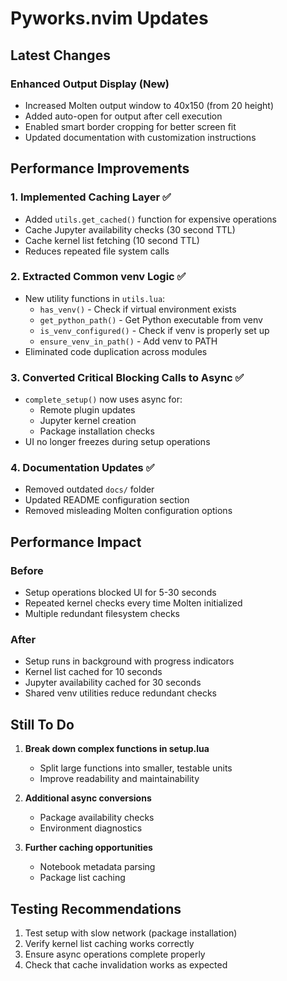 # Pyworks.nvim Updates

## Latest Changes

### Enhanced Output Display (New)
- Increased Molten output window to 40x150 (from 20 height)
- Added auto-open for output after cell execution
- Enabled smart border cropping for better screen fit
- Updated documentation with customization instructions

## Performance Improvements

### 1. Implemented Caching Layer ✅
- Added `utils.get_cached()` function for expensive operations
- Cache Jupyter availability checks (30 second TTL)
- Cache kernel list fetching (10 second TTL)
- Reduces repeated file system calls

### 2. Extracted Common venv Logic ✅
- New utility functions in `utils.lua`:
  - `has_venv()` - Check if virtual environment exists
  - `get_python_path()` - Get Python executable from venv
  - `is_venv_configured()` - Check if venv is properly set up
  - `ensure_venv_in_path()` - Add venv to PATH
- Eliminated code duplication across modules

### 3. Converted Critical Blocking Calls to Async ✅
- `complete_setup()` now uses async for:
  - Remote plugin updates
  - Jupyter kernel creation
  - Package installation checks
- UI no longer freezes during setup operations

### 4. Documentation Updates ✅
- Removed outdated `docs/` folder
- Updated README configuration section
- Removed misleading Molten configuration options

## Performance Impact

### Before
- Setup operations blocked UI for 5-30 seconds
- Repeated kernel checks every time Molten initialized
- Multiple redundant filesystem checks

### After
- Setup runs in background with progress indicators
- Kernel list cached for 10 seconds
- Jupyter availability cached for 30 seconds
- Shared venv utilities reduce redundant checks

## Still To Do

1. **Break down complex functions in setup.lua**
   - Split large functions into smaller, testable units
   - Improve readability and maintainability

2. **Additional async conversions**
   - Package availability checks
   - Environment diagnostics

3. **Further caching opportunities**
   - Notebook metadata parsing
   - Package list caching

## Testing Recommendations

1. Test setup with slow network (package installation)
2. Verify kernel list caching works correctly
3. Ensure async operations complete properly
4. Check that cache invalidation works as expected